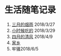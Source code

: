 # 生活随笔记录

1. [三月的烟雨](https://github.com/limengke123/my-note/blob/master/%E7%94%9F%E6%B4%BB/%E4%B8%89%E6%9C%88%E7%9A%84%E7%83%9F%E9%9B%A8.md) 2018/3/27
2. [小时候吃的](https://github.com/limengke123/my-note/blob/master/%E7%94%9F%E6%B4%BB/%E5%B0%8F%E6%97%B6%E5%80%99%E5%90%83%E7%9A%84.md) 2018/3/29
3. [四月的清风](https://github.com/limengke123/my-note/blob/master/%E7%94%9F%E6%B4%BB/%E5%9B%9B%E6%9C%88%E7%9A%84%E6%B8%85%E9%A3%8E.md) 2018/4/9
4. [家乡](https://github.com/limengke123/my-note/blob/master/%E7%94%9F%E6%B4%BB/%E5%AE%B6%E4%B9%A1.md)
5. 牢骚2018/6/5